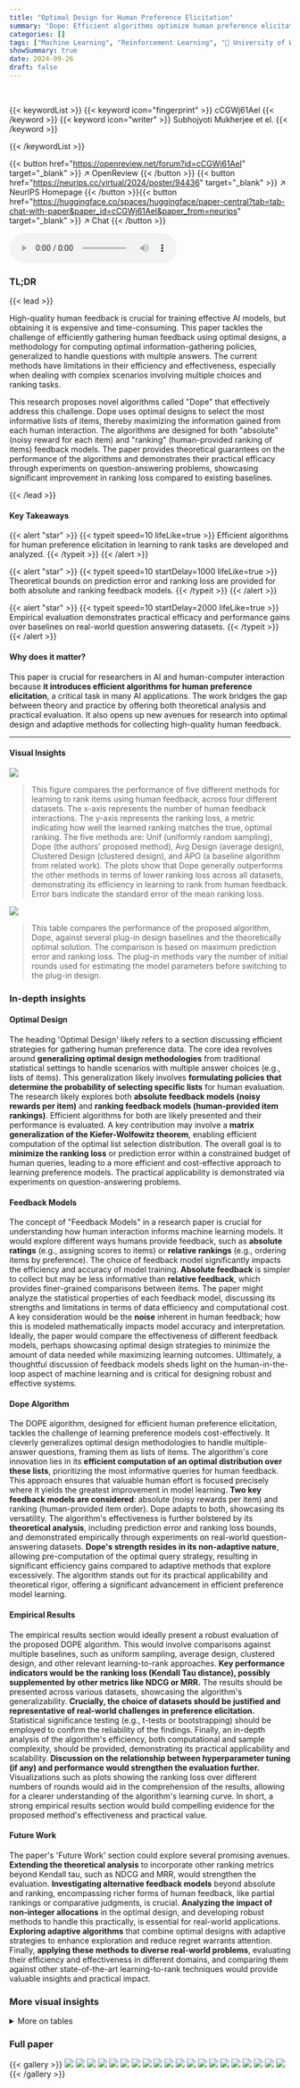 ```yaml
---
title: "Optimal Design for Human Preference Elicitation"
summary: "Dope: Efficient algorithms optimize human preference elicitation for learning to rank, minimizing ranking loss and prediction error with absolute and ranking feedback models."
categories: []
tags: ["Machine Learning", "Reinforcement Learning", "🏢 University of Wisconsin-Madison",]
showSummary: true
date: 2024-09-26
draft: false
---
```


<br>

{{< keywordList >}}
{{< keyword icon="fingerprint" >}} cCGWj61Ael {{< /keyword >}}
{{< keyword icon="writer" >}} Subhojyoti Mukherjee et el. {{< /keyword >}}
 
{{< /keywordList >}}

{{< button href="https://openreview.net/forum?id=cCGWj61Ael" target="_blank" >}}
↗ OpenReview
{{< /button >}}
{{< button href="https://neurips.cc/virtual/2024/poster/94436" target="_blank" >}}
↗ NeurIPS Homepage
{{< /button >}}{{< button href="https://huggingface.co/spaces/huggingface/paper-central?tab=tab-chat-with-paper&paper_id=cCGWj61Ael&paper_from=neurips" target="_blank" >}}
↗ Chat
{{< /button >}}



<audio controls>
    <source src="https://ai-paper-reviewer.com/cCGWj61Ael/podcast.wav" type="audio/wav">
    Your browser does not support the audio element.
</audio>


### TL;DR


{{< lead >}}

High-quality human feedback is crucial for training effective AI models, but obtaining it is expensive and time-consuming.  This paper tackles the challenge of efficiently gathering human feedback using optimal designs, a methodology for computing optimal information-gathering policies, generalized to handle questions with multiple answers.  The current methods have limitations in their efficiency and effectiveness, especially when dealing with complex scenarios involving multiple choices and ranking tasks. 



This research proposes novel algorithms called "Dope" that effectively address this challenge.  Dope uses optimal designs to select the most informative lists of items, thereby maximizing the information gained from each human interaction.  The algorithms are designed for both "absolute" (noisy reward for each item) and "ranking" (human-provided ranking of items) feedback models.  The paper provides theoretical guarantees on the performance of the algorithms and demonstrates their practical efficacy through experiments on question-answering problems, showcasing significant improvement in ranking loss compared to existing baselines.

{{< /lead >}}


#### Key Takeaways

{{< alert "star" >}}
{{< typeit speed=10 lifeLike=true >}} Efficient algorithms for human preference elicitation in learning to rank tasks are developed and analyzed. {{< /typeit >}}
{{< /alert >}}

{{< alert "star" >}}
{{< typeit speed=10 startDelay=1000 lifeLike=true >}} Theoretical bounds on prediction error and ranking loss are provided for both absolute and ranking feedback models. {{< /typeit >}}
{{< /alert >}}

{{< alert "star" >}}
{{< typeit speed=10 startDelay=2000 lifeLike=true >}} Empirical evaluation demonstrates practical efficacy and performance gains over baselines on real-world question answering datasets. {{< /typeit >}}
{{< /alert >}}

#### Why does it matter?
This paper is crucial for researchers in AI and human-computer interaction because **it introduces efficient algorithms for human preference elicitation**, a critical task in many AI applications.  The work bridges the gap between theory and practice by offering both theoretical analysis and practical evaluation.  It also opens up new avenues for research into optimal design and adaptive methods for collecting high-quality human feedback.

------
#### Visual Insights



![](https://ai-paper-reviewer.com/cCGWj61Ael/figures_8_1.jpg)

> This figure compares the performance of five different methods for learning to rank items using human feedback, across four different datasets.  The x-axis represents the number of human feedback interactions. The y-axis represents the ranking loss, a metric indicating how well the learned ranking matches the true, optimal ranking.  The five methods are: Unif (uniformly random sampling), Dope (the authors' proposed method), Avg Design (average design), Clustered Design (clustered design), and APO (a baseline algorithm from related work).  The plots show that Dope generally outperforms the other methods in terms of lower ranking loss across all datasets, demonstrating its efficiency in learning to rank from human feedback. Error bars indicate the standard error of the mean ranking loss.





![](https://ai-paper-reviewer.com/cCGWj61Ael/tables_4_1.jpg)

> This table compares the performance of the proposed algorithm, Dope, against several plug-in design baselines and the theoretically optimal solution.  The comparison is based on maximum prediction error and ranking loss. The plug-in methods vary the number of initial rounds used for estimating the model parameters before switching to the plug-in design.





### In-depth insights


#### Optimal Design
The heading 'Optimal Design' likely refers to a section discussing efficient strategies for gathering human preference data.  The core idea revolves around **generalizing optimal design methodologies** from traditional statistical settings to handle scenarios with multiple answer choices (e.g., lists of items).  This generalization likely involves **formulating policies that determine the probability of selecting specific lists** for human evaluation. The research likely explores both **absolute feedback models (noisy rewards per item)** and **ranking feedback models (human-provided item rankings)**.  Efficient algorithms for both are likely presented and their performance is evaluated. A key contribution may involve a **matrix generalization of the Kiefer-Wolfowitz theorem**, enabling efficient computation of the optimal list selection distribution.  The overall goal is to **minimize the ranking loss** or prediction error within a constrained budget of human queries, leading to a more efficient and cost-effective approach to learning preference models.  The practical applicability is demonstrated via experiments on question-answering problems.

#### Feedback Models
The concept of "Feedback Models" in a research paper is crucial for understanding how human interaction informs machine learning models.  It would explore different ways humans provide feedback, such as **absolute ratings** (e.g., assigning scores to items) or **relative rankings** (e.g., ordering items by preference).  The choice of feedback model significantly impacts the efficiency and accuracy of model training. **Absolute feedback** is simpler to collect but may be less informative than **relative feedback**, which provides finer-grained comparisons between items.  The paper might analyze the statistical properties of each feedback model, discussing its strengths and limitations in terms of data efficiency and computational cost.  A key consideration would be the **noise** inherent in human feedback; how this is modeled mathematically impacts model accuracy and interpretation. Ideally, the paper would compare the effectiveness of different feedback models, perhaps showcasing optimal design strategies to minimize the amount of data needed while maximizing learning outcomes.  Ultimately, a thoughtful discussion of feedback models sheds light on the human-in-the-loop aspect of machine learning and is critical for designing robust and effective systems.

#### Dope Algorithm
The DOPE algorithm, designed for efficient human preference elicitation, tackles the challenge of learning preference models cost-effectively.  It cleverly generalizes optimal design methodologies to handle multiple-answer questions, framing them as lists of items.  The algorithm's core innovation lies in its **efficient computation of an optimal distribution over these lists**, prioritizing the most informative queries for human feedback. This approach ensures that valuable human effort is focused precisely where it yields the greatest improvement in model learning.  **Two key feedback models are considered**: absolute (noisy rewards per item) and ranking (human-provided item order).  Dope adapts to both, showcasing its versatility.  The algorithm's effectiveness is further bolstered by its **theoretical analysis**, including prediction error and ranking loss bounds, and demonstrated empirically through experiments on real-world question-answering datasets.  **Dope's strength resides in its non-adaptive nature**, allowing pre-computation of the optimal query strategy, resulting in significant efficiency gains compared to adaptive methods that explore excessively.  The algorithm stands out for its practical applicability and theoretical rigor, offering a significant advancement in efficient preference model learning.

#### Empirical Results
The empirical results section would ideally present a robust evaluation of the proposed DOPE algorithm.  This would involve comparisons against multiple baselines, such as uniform sampling, average design, clustered design, and other relevant learning-to-rank approaches. **Key performance indicators would be the ranking loss (Kendall Tau distance), possibly supplemented by other metrics like NDCG or MRR.** The results should be presented across various datasets, showcasing the algorithm's generalizability.  **Crucially, the choice of datasets should be justified and representative of real-world challenges in preference elicitation.**  Statistical significance testing (e.g., t-tests or bootstrapping) should be employed to confirm the reliability of the findings.  Finally, an in-depth analysis of the algorithm's efficiency, both computational and sample complexity, should be provided, demonstrating its practical applicability and scalability.  **Discussion on the relationship between hyperparameter tuning (if any) and performance would strengthen the evaluation further.**  Visualizations such as plots showing the ranking loss over different numbers of rounds would aid in the comprehension of the results, allowing for a clearer understanding of the algorithm's learning curve.  In short, a strong empirical results section would build compelling evidence for the proposed method's effectiveness and practical value.

#### Future Work
The paper's 'Future Work' section could explore several promising avenues.  **Extending the theoretical analysis** to incorporate other ranking metrics beyond Kendall tau, such as NDCG and MRR, would strengthen the evaluation.  **Investigating alternative feedback models** beyond absolute and ranking, encompassing richer forms of human feedback, like partial rankings or comparative judgments, is crucial.  **Analyzing the impact of non-integer allocations** in the optimal design, and developing robust methods to handle this practically, is essential for real-world applications.  **Exploring adaptive algorithms** that combine optimal designs with adaptive strategies to enhance exploration and reduce regret warrants attention.  Finally, **applying these methods to diverse real-world problems**, evaluating their efficiency and effectiveness in different domains, and comparing them against other state-of-the-art learning-to-rank techniques would provide valuable insights and practical impact.


### More visual insights




<details>
<summary>More on tables
</summary>


![](https://ai-paper-reviewer.com/cCGWj61Ael/tables_23_1.jpg)
> This table compares the performance of the proposed Dope algorithm with several plug-in design baselines and the optimal solution (which is not practically feasible). The comparison is based on two metrics: maximum prediction error and ranking loss.  The plug-in designs vary in the number of rounds used for initial exploration before plugging in an estimate of the model parameter. The table shows that Dope achieves a good balance between prediction error and ranking loss, outperforming the plug-in baselines with smaller numbers of exploration rounds, while being reasonably close to the optimal performance.

![](https://ai-paper-reviewer.com/cCGWj61Ael/tables_25_1.jpg)
> This table shows how the computation time for the optimal design policy (π*) scales with the number of lists (L).  The computation time is measured in seconds and increases roughly linearly with L. This demonstrates the efficiency of the algorithm for computing the optimal distribution over lists, even with a relatively large number of lists.

![](https://ai-paper-reviewer.com/cCGWj61Ael/tables_25_2.jpg)
> This table presents the ranking loss achieved by the DOPE algorithm under various conditions.  The ranking loss is the evaluation metric used to assess the performance of the algorithm in ranking items.  The table shows how this ranking loss varies depending on two factors: (1) the number of lists (L), and (2) the number of items per list (K). The results are presented as mean ± standard deviation.

</details>




### Full paper

{{< gallery >}}
<img src="https://ai-paper-reviewer.com/cCGWj61Ael/1.png" class="grid-w50 md:grid-w33 xl:grid-w25" />
<img src="https://ai-paper-reviewer.com/cCGWj61Ael/2.png" class="grid-w50 md:grid-w33 xl:grid-w25" />
<img src="https://ai-paper-reviewer.com/cCGWj61Ael/3.png" class="grid-w50 md:grid-w33 xl:grid-w25" />
<img src="https://ai-paper-reviewer.com/cCGWj61Ael/4.png" class="grid-w50 md:grid-w33 xl:grid-w25" />
<img src="https://ai-paper-reviewer.com/cCGWj61Ael/5.png" class="grid-w50 md:grid-w33 xl:grid-w25" />
<img src="https://ai-paper-reviewer.com/cCGWj61Ael/6.png" class="grid-w50 md:grid-w33 xl:grid-w25" />
<img src="https://ai-paper-reviewer.com/cCGWj61Ael/7.png" class="grid-w50 md:grid-w33 xl:grid-w25" />
<img src="https://ai-paper-reviewer.com/cCGWj61Ael/8.png" class="grid-w50 md:grid-w33 xl:grid-w25" />
<img src="https://ai-paper-reviewer.com/cCGWj61Ael/9.png" class="grid-w50 md:grid-w33 xl:grid-w25" />
<img src="https://ai-paper-reviewer.com/cCGWj61Ael/10.png" class="grid-w50 md:grid-w33 xl:grid-w25" />
<img src="https://ai-paper-reviewer.com/cCGWj61Ael/11.png" class="grid-w50 md:grid-w33 xl:grid-w25" />
<img src="https://ai-paper-reviewer.com/cCGWj61Ael/12.png" class="grid-w50 md:grid-w33 xl:grid-w25" />
<img src="https://ai-paper-reviewer.com/cCGWj61Ael/13.png" class="grid-w50 md:grid-w33 xl:grid-w25" />
<img src="https://ai-paper-reviewer.com/cCGWj61Ael/14.png" class="grid-w50 md:grid-w33 xl:grid-w25" />
<img src="https://ai-paper-reviewer.com/cCGWj61Ael/15.png" class="grid-w50 md:grid-w33 xl:grid-w25" />
<img src="https://ai-paper-reviewer.com/cCGWj61Ael/16.png" class="grid-w50 md:grid-w33 xl:grid-w25" />
<img src="https://ai-paper-reviewer.com/cCGWj61Ael/17.png" class="grid-w50 md:grid-w33 xl:grid-w25" />
<img src="https://ai-paper-reviewer.com/cCGWj61Ael/18.png" class="grid-w50 md:grid-w33 xl:grid-w25" />
<img src="https://ai-paper-reviewer.com/cCGWj61Ael/19.png" class="grid-w50 md:grid-w33 xl:grid-w25" />
<img src="https://ai-paper-reviewer.com/cCGWj61Ael/20.png" class="grid-w50 md:grid-w33 xl:grid-w25" />
{{< /gallery >}}